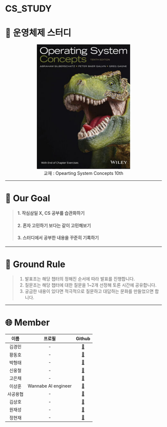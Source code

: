 # CS_STUDY

#  🦕 운영체제 스터디 
<p align="center">
    <img src="./images/img.PNG" height="400px" width="300px">
    <br>교재 : Opearting System Concepts 10th</br>    
</p>

--------------------------------------------
# 🌈 Our Goal

>#### 1. 작심삼일 X, CS 공부를 습관화하기 
>#### 2. 혼자 고민하기 보다는 같이 고민해보기
>#### 3. 스터디에서 공부한 내용을 꾸준히 기록하기

-------------------------
# 🙏 Ground Rule

>1. 발표조는 해당 챕터의 정해진 순서에 따라 발표를 진행합니다.
>2. 질문조는 해당 챕터에 대한 질문을 1~2개 선정해 토론 시간에 공유합니다.
>3. 궁금한 내용이 있다면 적극적으로 질문하고 대답하는 문화를 만들었으면 합니다.
---------------------------------

# 🌐 Member

| 이름 | 프로필| Github |
|:----:| :-----------:|:-----:|
| 김경민 | - | [🔗](https://github.com/ithingv)
| 황동호 | - | [🔗]()
| 박형태 | - | [🔗](https://github.com/dohwaseo)
| 신웅철 | - | [🔗](https://github.com/woongcheol)
| 고은채 | - | [🔗](https://github.com/kec0130)
| 이상훈 | Wannabe AI engineer | [🔗](https://github.com/ithingv)
| 사공용협 | - | [🔗](https://github.com/gjustin40)
| 김상호 | - | [🔗](https://github.com/sangho5o5)
| 원재성 | - | [🔗](https://github.com/Woodywarhol9)
| 정현재 | - | [🔗](https://github.com/ithingv)